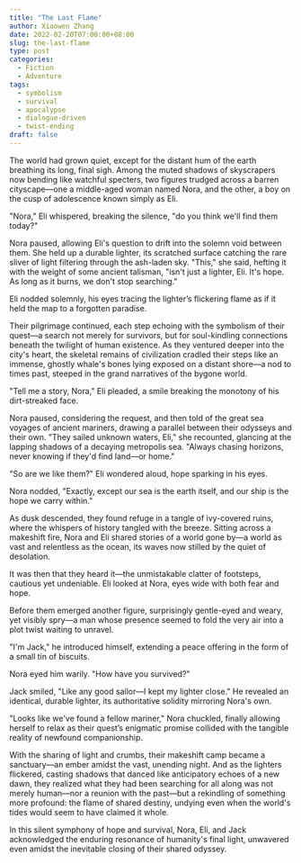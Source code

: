 ```yaml
---
title: "The Last Flame"
author: Xiaowen Zhang
date: 2022-02-20T07:00:00+08:00
slug: the-last-flame
type: post
categories:
  - Fiction
  - Adventure
tags:
  - symbolism
  - survival
  - apocalypse
  - dialogue-driven
  - twist-ending
draft: false
---
```


The world had grown quiet, except for the distant hum of the earth breathing its long, final sigh. Among the muted shadows of skyscrapers now bending like watchful specters, two figures trudged across a barren cityscape—one a middle-aged woman named Nora, and the other, a boy on the cusp of adolescence known simply as Eli.

"Nora," Eli whispered, breaking the silence, "do you think we'll find them today?"

Nora paused, allowing Eli's question to drift into the solemn void between them. She held up a durable lighter, its scratched surface catching the rare sliver of light filtering through the ash-laden sky. "This," she said, hefting it with the weight of some ancient talisman, "isn't just a lighter, Eli. It's hope. As long as it burns, we don't stop searching."

Eli nodded solemnly, his eyes tracing the lighter’s flickering flame as if it held the map to a forgotten paradise. 

Their pilgrimage continued, each step echoing with the symbolism of their quest—a search not merely for survivors, but for soul-kindling connections beneath the twilight of human existence. As they ventured deeper into the city's heart, the skeletal remains of civilization cradled their steps like an immense, ghostly whale's bones lying exposed on a distant shore—a nod to times past, steeped in the grand narratives of the bygone world.

"Tell me a story, Nora," Eli pleaded, a smile breaking the monotony of his dirt-streaked face.

Nora paused, considering the request, and then told of the great sea voyages of ancient mariners, drawing a parallel between their odysseys and their own. "They sailed unknown waters, Eli," she recounted, glancing at the lapping shadows of a decaying metropolis sea. "Always chasing horizons, never knowing if they'd find land—or home."

"So are we like them?" Eli wondered aloud, hope sparking in his eyes.

Nora nodded, "Exactly, except our sea is the earth itself, and our ship is the hope we carry within."

As dusk descended, they found refuge in a tangle of ivy-covered ruins, where the whispers of history tangled with the breeze. Sitting across a makeshift fire, Nora and Eli shared stories of a world gone by—a world as vast and relentless as the ocean, its waves now stilled by the quiet of desolation.

It was then that they heard it—the unmistakable clatter of footsteps, cautious yet undeniable. Eli looked at Nora, eyes wide with both fear and hope. 

Before them emerged another figure, surprisingly gentle-eyed and weary, yet visibly spry—a man whose presence seemed to fold the very air into a plot twist waiting to unravel.

"I'm Jack," he introduced himself, extending a peace offering in the form of a small tin of biscuits.

Nora eyed him warily. "How have you survived?"

Jack smiled, "Like any good sailor—I kept my lighter close." He revealed an identical, durable lighter, its authoritative solidity mirroring Nora's own. 

"Looks like we've found a fellow mariner," Nora chuckled, finally allowing herself to relax as their quest’s enigmatic promise collided with the tangible reality of newfound companionship.

With the sharing of light and crumbs, their makeshift camp became a sanctuary—an ember amidst the vast, unending night. And as the lighters flickered, casting shadows that danced like anticipatory echoes of a new dawn, they realized what they had been searching for all along was not merely human—nor a reunion with the past—but a rekindling of something more profound: the flame of shared destiny, undying even when the world's tides would seem to have claimed it whole.

In this silent symphony of hope and survival, Nora, Eli, and Jack acknowledged the enduring resonance of humanity's final light, unwavered even amidst the inevitable closing of their shared odyssey.